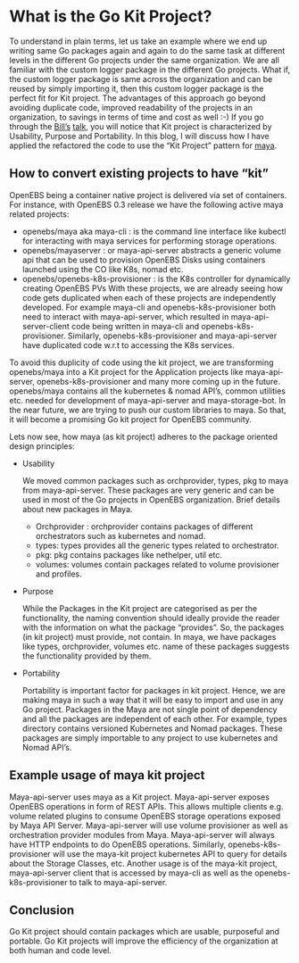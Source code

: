 # What is the Go Kit Project?
To understand in plain terms, let us take an example where we end up writing same Go packages again and again to do the same task at different levels in the different Go projects under the same organization. We are all familiar with the custom logger package in the different Go projects.
What if, the custom logger package is same across the organization and can be reused by simply importing it, then this custom logger package is the perfect fit for Kit project. The advantages of this approach go beyond avoiding duplicate code, improved readability of the projects in an organization, to savings in terms of time and cost as well :-)
If you go through the [Bill’s](https://twitter.com/goinggodotnet) [talk](https://youtu.be/spKM5CyBwJA?list=PLFjrjdmBd0CoclkJ_JdBET5fzz4u0SELZ), you will notice that Kit project is characterized by Usability, Purpose and Portability. In this blog, I will discuss how I have applied the refactored the code to use the “Kit Project” pattern for [maya](https://github.com/openebs/maya).

## How to convert existing projects to have “kit”
OpenEBS being a container native project is delivered via set of containers. For instance, with OpenEBS 0.3 release we have the following active maya related projects:

* openebs/maya aka maya-cli : is the command line interface like kubectl for interacting with maya services for performing storage operations.
* openebs/mayaserver : or maya-api-server abstracts a generic volume api that can be used to provision OpenEBS Disks using containers launched using the CO like K8s, nomad etc.
* openebs/openebs-k8s-provisioner : is the K8s controller for dynamically creating OpenEBS PVs
With these projects, we are already seeing how code gets duplicated when each of these projects are independently developed. For example maya-cli and openebs-k8s-provisioner both need to interact with maya-api-server, which resulted in maya-api-server-client code being written in maya-cli and openebs-k8s-provisioner. Similarly, openebs-k8s-provisioner and maya-api-server have duplicated code w.r.t to accessing the K8s services.

To avoid this duplicity of code using the kit project, we are transforming openebs/maya into a Kit project for the Application projects like maya-api-server, openebs-k8s-provisioner and many more coming up in the future. openebs/maya contains all the kubernetes & nomad API’s, common utilities etc. needed for development of maya-api-server and maya-storage-bot. In the near future, we are trying to push our custom libraries to maya. So that, it will become a promising Go kit project for OpenEBS community.

Lets now see, how maya (as kit project) adheres to the package oriented design principles:


- Usability    

    We moved common packages such as orchprovider, types, pkg to maya from maya-api-server. These packages are very generic and can be used in most of the Go projects in OpenEBS organization. Brief details about new packages in Maya.
   *  Orchprovider : orchprovider contains packages of different orchestrators such as kubernetes and nomad.
   *  types: types provides all the generic types related to orchestrator.
   *  pkg: pkg contains packages like nethelper, util etc.
   *  volumes: volumes contain packages related to volume provisioner and profiles.

- Purpose

    While the Packages in the Kit project are categorised as per the functionality, the naming convention should ideally provide the reader with the information on what the package “provides”. So, the packages (in kit project) must provide, not contain. In maya, we have packages like types, orchprovider, volumes etc. name of these packages suggests the functionality provided by them.
- Portability

    Portability is important factor for packages in kit project. Hence, we are making maya in such a way that it will be easy to import and use in any Go project. Packages in the Maya are not single point of dependency and all the packages are independent of each other. For example, types directory contains versioned Kubernetes and Nomad packages. These packages are simply importable to any project to use kubernetes and Nomad API’s.

## Example usage of maya kit project
Maya-api-server uses maya as a Kit project. Maya-api-server exposes OpenEBS operations in form of REST APIs. This allows multiple clients e.g. volume related plugins to consume OpenEBS storage operations exposed by Maya API Server. Maya-api-server will use volume provisioner as well as orchestration provider modules from Maya. Maya-api-server will always have HTTP endpoints to do OpenEBS operations.
Similarly, openebs-k8s-provisioner will use the maya-kit project kubernetes API to query for details about the Storage Classes, etc.
Another usage is of the maya-kit project, maya-api-server client that is accessed by maya-cli as well as the openebs-k8s-provisioner to talk to maya-api-server.

## Conclusion
Go Kit project should contain packages which are usable, purposeful and portable. Go Kit projects will improve the efficiency of the organization at both human and code level.

